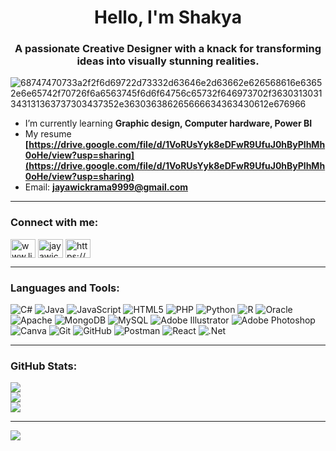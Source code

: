 <h1 align="center">Hello, I'm Shakya</h1>
<h3 align="center">A passionate Creative Designer with a knack for transforming ideas into visually stunning realities.</h3>

![68747470733a2f2f6d69722d73332d63646e2d63662e626568616e63652e6e65742f70726f6a6563745f6d6f64756c65732f646973702f3630313031343131363737303437352e363036386265666634363430612e676966](https://github.com/jayawic-ps19176/jayawic-ps19176/assets/154112278/caad527e-fdbf-4bbe-9630-cb98076d8261)
- I’m currently learning **Graphic design, Computer hardware, Power BI**
- My resume **[https://drive.google.com/file/d/1VoRUsYyk8eDFwR9UfuJ0hByPlhMh0oHe/view?usp=sharing](https://drive.google.com/file/d/1VoRUsYyk8eDFwR9UfuJ0hByPlhMh0oHe/view?usp=sharing)**
- Email: **jayawickrama9999@gmail.com**
--------------------------------------------------------------------------------------------------------------

<h3 align="left">Connect with me:</h3>
<p align="left">
<a href="https://linkedin.com/in/www.linkedin.com/in/jayawickrama" target="blank"><img align="center" src="https://raw.githubusercontent.com/rahuldkjain/github-profile-readme-generator/master/src/images/icons/Social/linked-in-alt.svg" alt="www.linkedin.com/in/jayawickrama" height="30" width="40" /></a>
<a href="https://instagram.com/jayawickrama9999@gmail.com" target="blank"><img align="center" src="https://raw.githubusercontent.com/rahuldkjain/github-profile-readme-generator/master/src/images/icons/Social/instagram.svg" alt="jayawickrama9999@gmail.com" height="30" width="40" /></a>
<a href="https://github.com/jayawic-ps19176" target="blank"><img align="center" src="https://raw.githubusercontent.com/rahuldkjain/github-profile-readme-generator/master/src/images/icons/Social/github.svg" alt="https://github.com/jayawic-ps19176" height="30" width="40" /></a>
</p>

--------------------------------------------------------------------------------------------------------------

<h3 align="left">Languages and Tools:</h3> 

![C#](https://img.shields.io/badge/c%23-%23239120.svg?style=for-the-badge&logo=csharp&logoColor=white) ![Java](https://img.shields.io/badge/java-%23ED8B00.svg?style=for-the-badge&logo=openjdk&logoColor=white) ![JavaScript](https://img.shields.io/badge/javascript-%23323330.svg?style=for-the-badge&logo=javascript&logoColor=%23F7DF1E) ![HTML5](https://img.shields.io/badge/html5-%23E34F26.svg?style=for-the-badge&logo=html5&logoColor=white) ![PHP](https://img.shields.io/badge/php-%23777BB4.svg?style=for-the-badge&logo=php&logoColor=white) ![Python](https://img.shields.io/badge/python-3670A0?style=for-the-badge&logo=python&logoColor=ffdd54) ![R](https://img.shields.io/badge/r-%23276DC3.svg?style=for-the-badge&logo=r&logoColor=white) ![Oracle](https://img.shields.io/badge/Oracle-F80000?style=for-the-badge&logo=oracle&logoColor=white) ![Apache](https://img.shields.io/badge/apache-%23D42029.svg?style=for-the-badge&logo=apache&logoColor=white) ![MongoDB](https://img.shields.io/badge/MongoDB-%234ea94b.svg?style=for-the-badge&logo=mongodb&logoColor=white) ![MySQL](https://img.shields.io/badge/mysql-4479A1.svg?style=for-the-badge&logo=mysql&logoColor=white) ![Adobe Illustrator](https://img.shields.io/badge/adobe%20illustrator-%23FF9A00.svg?style=for-the-badge&logo=adobe%20illustrator&logoColor=white) ![Adobe Photoshop](https://img.shields.io/badge/adobe%20photoshop-%2331A8FF.svg?style=for-the-badge&logo=adobe%20photoshop&logoColor=white) ![Canva](https://img.shields.io/badge/Canva-%2300C4CC.svg?style=for-the-badge&logo=Canva&logoColor=white) ![Git](https://img.shields.io/badge/git-%23F05033.svg?style=for-the-badge&logo=git&logoColor=white) ![GitHub](https://img.shields.io/badge/github-%23121011.svg?style=for-the-badge&logo=github&logoColor=white) ![Postman](https://img.shields.io/badge/Postman-FF6C37?style=for-the-badge&logo=postman&logoColor=white) ![React](https://img.shields.io/badge/react-%2320232a.svg?style=for-the-badge&logo=react&logoColor=%2361DAFB) ![.Net](https://img.shields.io/badge/.NET-5C2D91?style=for-the-badge&logo=.net&logoColor=white)

--------------------------------------------------------------------------------------------------------------


<h3 align="left">GitHub Stats:</h3>

![](https://github-readme-stats.vercel.app/api?username=jayawic-ps19176&theme=dark&hide_border=false&include_all_commits=false&count_private=false)<br/>
![](https://github-readme-streak-stats.herokuapp.com/?user=jayawic-ps19176&theme=dark&hide_border=false)<br/>
![](https://github-readme-stats.vercel.app/api/top-langs/?username=jayawic-ps19176&theme=dark&hide_border=false&include_all_commits=false&count_private=false&layout=compact)

---


[![](https://visitcount.itsvg.in/api?id=jayawic-ps19176&icon=4&color=0)](https://visitcount.itsvg.in)

<!-- Proudly created with GPRM ( https://gprm.itsvg.in ) -->







